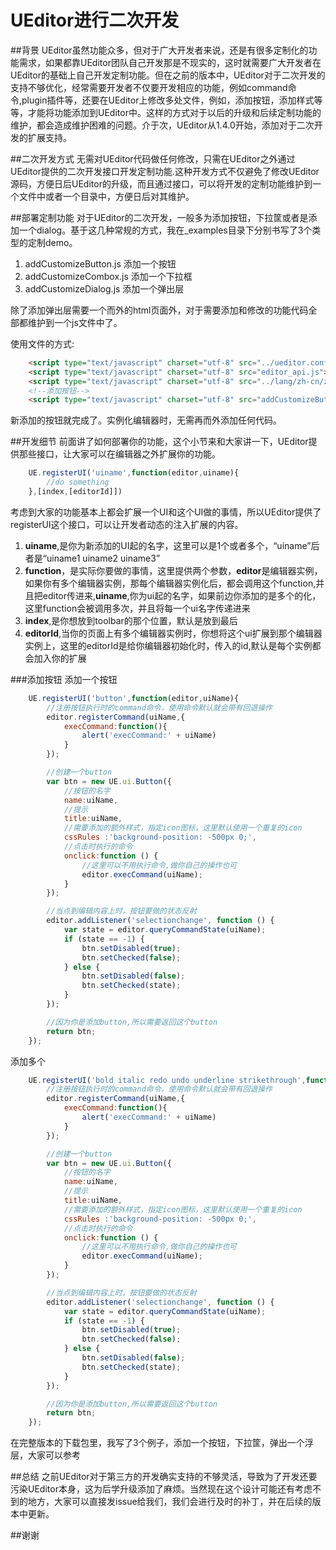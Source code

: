 # UEditor进行二次开发
##背景
UEditor虽然功能众多，但对于广大开发者来说，还是有很多定制化的功能需求，如果都靠UEditor团队自己开发那是不现实的，这时就需要广大开发者在UEditor的基础上自己开发定制功能。但在之前的版本中，UEditor对于二次开发的支持不够优化，经常需要开发者不仅要开发相应的功能，例如command命令,plugin插件等，还要在UEditor上修改多处文件，例如，添加按钮，添加样式等等，才能将功能添加到UEditor中。这样的方式对于以后的升级和后续定制功能的维护，都会造成维护困难的问题。介于次，UEditor从1.4.0开始，添加对于二次开发的扩展支持。

##二次开发方式
无需对UEditor代码做任何修改，只需在UEditor之外通过UEditor提供的二次开发接口开发定制功能.这种开发方式不仅避免了修改UEditor源码，方便日后UEditor的升级，而且通过接口，可以将开发的定制功能维护到一个文件中或者一个目录中，方便日后对其维护。


##部署定制功能
对于UEditor的二次开发，一般多为添加按钮，下拉筐或者是添加一个dialog。基于这几种常规的方式，我在_examples目录下分别书写了3个类型的定制demo。

1. addCustomizeButton.js 添加一个按钮
2. addCustomizeCombox.js 添加一个下拉框
3. addCustomizeDialog.js 添加一个弹出层

除了添加弹出层需要一个而外的html页面外，对于需要添加和修改的功能代码全部都维护到一个js文件中了。

使用文件的方式:
```html
    <script type="text/javascript" charset="utf-8" src="../ueditor.config.js"></script>
    <script type="text/javascript" charset="utf-8" src="editor_api.js"> </script>
    <script type="text/javascript" charset="utf-8" src="../lang/zh-cn/zh-cn.js"></script>
    <!--添加按钮-->
    <script type="text/javascript" charset="utf-8" src="addCustomizeButton.js"></script>
```

新添加的按钮就完成了。实例化编辑器时，无需再而外添加任何代码。

##开发细节
前面讲了如何部署你的功能，这个小节来和大家讲一下，UEditor提供那些接口，让大家可以在编辑器之外扩展你的功能。

```javascript
	UE.registerUI('uiname',function(editor,uiname){
		//do something
	},[index,[editorId]])
```
考虑到大家的功能基本上都会扩展一个UI和这个UI做的事情，所以UEditor提供了registerUI这个接口，可以让开发者动态的注入扩展的内容。

1. **uiname**,是你为新添加的UI起的名字，这里可以是1个或者多个，“uiname”后者是“uiname1 uiname2 uiname3”
2. **function**，是实际你要做的事情，这里提供两个参数，**editor**是编辑器实例，如果你有多个编辑器实例，那每个编辑器实例化后，都会调用这个function,并且把editor传进来,**uiname**,你为ui起的名字，如果前边你添加的是多个的化，这里function会被调用多次，并且将每一个ui名字传递进来
3. **index**,是你想放到toolbar的那个位置，默认是放到最后
4. **editorId**,当你的页面上有多个编辑器实例时，你想将这个ui扩展到那个编辑器实例上，这里的editorId是给你编辑器初始化时，传入的id,默认是每个实例都会加入你的扩展

###添加按钮
添加一个按钮
```javascript
	UE.registerUI('button',function(editor,uiName){
    	//注册按钮执行时的command命令，使用命令默认就会带有回退操作
    	editor.registerCommand(uiName,{
        	execCommand:function(){
            	alert('execCommand:' + uiName)
        	}
    	});

    	//创建一个button
    	var btn = new UE.ui.Button({
        	//按钮的名字
        	name:uiName,
        	//提示
        	title:uiName,
        	//需要添加的额外样式，指定icon图标，这里默认使用一个重复的icon
        	cssRules :'background-position: -500px 0;',
        	//点击时执行的命令
        	onclick:function () {
            	//这里可以不用执行命令,做你自己的操作也可
           		editor.execCommand(uiName);
        	}
    	});

    	//当点到编辑内容上时，按钮要做的状态反射
    	editor.addListener('selectionchange', function () {
        	var state = editor.queryCommandState(uiName);
        	if (state == -1) {
            	btn.setDisabled(true);
            	btn.setChecked(false);
        	} else {
            	btn.setDisabled(false);
            	btn.setChecked(state);
        	}
    	});

    	//因为你是添加button,所以需要返回这个button
    	return btn;
	});
```
添加多个
```javascript
	UE.registerUI('bold italic redo undo underline strikethrough',function(editor,uiName){
    	//注册按钮执行时的command命令，使用命令默认就会带有回退操作
    	editor.registerCommand(uiName,{
        	execCommand:function(){
            	alert('execCommand:' + uiName)
        	}
    	});

    	//创建一个button
    	var btn = new UE.ui.Button({
        	//按钮的名字
        	name:uiName,
        	//提示
        	title:uiName,
        	//需要添加的额外样式，指定icon图标，这里默认使用一个重复的icon
        	cssRules :'background-position: -500px 0;',
        	//点击时执行的命令
        	onclick:function () {
            	//这里可以不用执行命令,做你自己的操作也可
           		editor.execCommand(uiName);
        	}
    	});

    	//当点到编辑内容上时，按钮要做的状态反射
    	editor.addListener('selectionchange', function () {
        	var state = editor.queryCommandState(uiName);
        	if (state == -1) {
            	btn.setDisabled(true);
            	btn.setChecked(false);
        	} else {
            	btn.setDisabled(false);
            	btn.setChecked(state);
        	}
    	});

    	//因为你是添加button,所以需要返回这个button
    	return btn;
    });
```
在完整版本的下载包里，我写了3个例子，添加一个按钮，下拉筐，弹出一个浮层，大家可以参考

##总结
之前UEditor对于第三方的开发确实支持的不够灵活，导致为了开发还要污染UEditor本身，这为后学升级添加了麻烦。当然现在这个设计可能还有考虑不到的地方，大家可以直接发issue给我们，我们会进行及时的补丁，并在后续的版本中更新。

##谢谢
